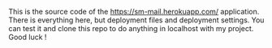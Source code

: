 This is the source code of the https://sm-mail.herokuapp.com/ application. There is everything here, but deployment files and deployment settings. 
You can test it and clone this repo to do anything in localhost with my project.
Good luck !
